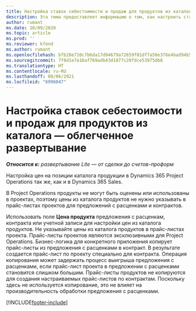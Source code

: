 ```yaml
---
title: Настройка ставок себестоимости и продаж для продуктов из каталога — облегченное развертывание
description: Эта тема предоставляет информацию о том, как настроить ставки себестоимости и продаж для позиций в каталоге продуктов.
author: rumant
ms.date: 10/09/2020
ms.topic: article
ms.prod: ''
ms.reviewer: kfend
ms.author: rumant
ms.openlocfilehash: bfb28e710c7b6da17d94679a72659f81df7a58e376e4bad94b58c36de781b197
ms.sourcegitcommit: 7f8d1e7a16af769adb43d1877c28fdce53975db8
ms.translationtype: HT
ms.contentlocale: ru-RU
ms.lasthandoff: 08/06/2021
ms.locfileid: "6996047"
---
```

# <a name="set-up-cost-and-sales-rates-for-catalog-products---lite"></a>Настройка ставок себестоимости и продаж для продуктов из каталога — облегченное развертывание

_**Относится к:** развертывание Lite — от сделки до счетов-проформ_


Настройка цен на позиции каталога продукции в Dynamics 365 Project Operations так же, как и в Dynamics 365 Sales.

В Project Operations продукты не могут быть оценены или использованы в проектах, поэтому цены из каталога продуктов не нужно указывать в прайс-листах проектов для предложений с расценками и контрактов.

Использовать поле **Цена продукта** предложения с расценкам, контракта или учетной записи для настройки цен из каталога продуктов. Не указывайте цены из каталога продуктов в прайс-листах проекта. Прайс-листы проектов являются эксклюзивными для Project Operations. Бизнес-логика для конкретного приложения копирует прайс-листы из предложения с расценками в контракт. В результате создается прайс-лист по проекту специально для контракта. Операция копирования может задержать процесс выигрыша предложения с расценками, если прайс-лист проекта в предложении с расценками становится слишком большим. Прайс-листы продуктов не копируются для создания настраиваемых прайс-листов по контрактам. Поскольку здесь не используется копирование, это не влияет на производительность обработки предложения с расценками.


[!INCLUDE[footer-include](../../includes/footer-banner.md)]